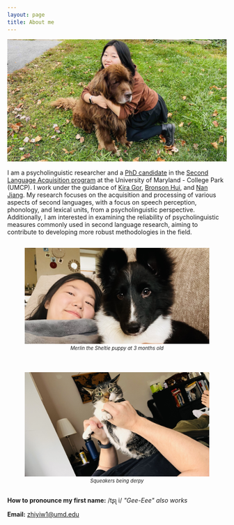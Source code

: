 ```yaml
---
layout: page
title: About me
---
```


![my photo](Bruno.jpg)

I am a psycholinguistic researcher and a [PhD candidate](https://arhusynergy.umd.edu/graduate-research/VoicesBlog#Secrets) in the [Second Language Acquisition program](https://sllc.umd.edu/directory/zhiyi-jenny-wu) at the University of Maryland - College Park (UMCP). I work under the guidance of [Kira Gor](https://sllc.umd.edu/directory/kira-gor), [Bronson Hui](https://bronson-hui.github.io/index.html), and [Nan Jiang](https://sllc.umd.edu/directory/nan-jiang). My research focuses on the acquisition and processing of various aspects of second languages, with a focus on speech perception, phonology, and lexical units, from a psycholinguistic perspective. Additionally, I am interested in examining the reliability of psycholinguistic measures commonly used in second language research, aiming to contribute to developing more robust methodologies in the field.


<div style="display: flex; justify-content: center; gap: 20px; flex-wrap: wrap;">
  <figure>
    <img src="/assets/img/Merlin.jpg" alt="Merlin-pup" width="500"/>
    <figcaption style="font-size: 0.8em; font-style: italic; text-align: center;">Merlin the Sheltie puppy at 3 months old</figcaption>
  </figure>
  <figure>
    <img src="/assets/img/Squeakers.jpg" alt="Squeakers" width="500"/>
    <figcaption style="font-size: 0.8em; font-style: italic; text-align: center;">Squeakers being derpy</figcaption>
  </figure>
</div>


**How to pronounce my first name:** /tʂʅ i/ _"Gee-Eee" also works_

**Email:** zhiyiw1@umd.edu
